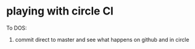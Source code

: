 # playing with circle CI

To DOS:

1. commit direct to master and see what happens on github and in circle